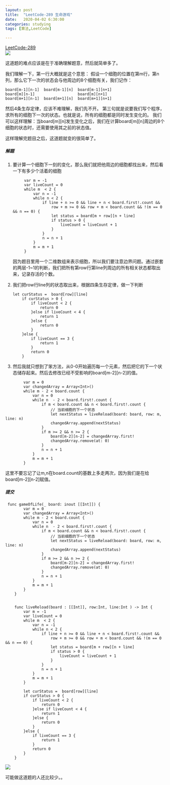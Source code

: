```yaml
---
layout: post
title:  "LeetCode-289 生命游戏"
date:   2020-04-02 6:30:00
categories: studying
tags: [算法,LeetCode]

---
```


[LeetCode-289](https://leetcode-cn.com/problems/game-of-life/)  
![](https://tva1.sinaimg.cn/large/007S8ZIlly1gdy97y0ymyj30km0kutak.jpg)

这道题的难点应该是在于准确理解题意，然后就简单多了。

我们理解一下，第一行大概就是这个意思：
假设一个细胞的位置在第m行，第n列，那么它下一次的状态会与他周边的8个细胞有关，我们记作：

```
board[m-1][n-1]  board[m-1][n]  board[m-1][n+1]
board[m][n-1]                   board[m][n+1]
board[m+1][n-1]  board[m+1][n]  board[m+1][n+1]
```

然后4条生存定律，应该不难理解，我们先不开。
第三句就是说要我们写个程序，求所有的细胞下一次的状态。也就是说，所有的细胞都是同时发生变化的。
我们可以这样理解：当board[m][n]发生变化之后，我们在计算board[m][n]周边的8个细胞的状态时，还需要使用其之前的状态值。

这样理解完题目之后，这道题就变的很简单了。

##### 解题

1. 要计算一个细胞下一刻的变化，那么我们就把他周边的细胞都找出来，然后看一下有多少个活着的细胞
   
   ```
        var m = -1
        var liveCount = 0
        while m  < 2 {
            var n = -1
            while n < 2 {
                if line + n >= 0 && line + n < board.first!.count &&
                    row + m >= 0 && row + m < board.count && !(m == 0 && n == 0) {
                    let status = board[m + row][n + line]
                    if status > 0 {
                        liveCount = liveCount + 1
                    }
                }
                n = n + 1
            }
            m = m + 1
        }
   
   ```
   因为题目里用一个二维数组来表示细胞，所以我们要注意边界问题。通过嵌套的两层-1~1的判断，我们把所有第row行第line列周边的所有相关状态都取出来，记录存活的个数。
   
2. 我们把row行line列的状态取出来，根据四条生存定律，做一下判断
 
    ```
    let curStatus =  board[row][line]
        if curStatus > 0 {
            if liveCount < 2 {
                return 0
            }else if liveCount < 4 {
                return 1
            }else {
                return 0
            }
        }else {
            if liveCount == 3 {
                return 1
            }
            return 0
        }
    ```
3. 然后我就只想到了笨方法，从0-0开始遍历每一个元素，然后把它的下一个状态储存起来。然后去修改已经不受影响的board[m-2][n-2]的值。

```
        var m = 0
        var changedArray = Array<Int>()
        while m - 2 < board.count {
            var n = 0
            while n  - 2 < board.first!.count {
                if m < board.count && n < board.first!.count {
                    // 当前细胞的下一个状态
                    let nextStatus = liveReload(board: board, row: m, line: n)
                    changedArray.append(nextStatus)
                }
                if m >= 2 && n >= 2 {
                    board[m-2][n-2] = changedArray.first!
                    changedArray.remove(at: 0)
                }
                n = n + 1
            }
            m = m + 1
        }
```
   这里不要忘记了让m,n在board.count的基数上多走两次，因为我们是在给board[m-2][n-2]赋值。

##### 提交

```
 func gameOfLife(_ board: inout [[Int]]) {
        var m = 0
        var changedArray = Array<Int>()
        while m - 2 < board.count {
            var n = 0
            while n  - 2 < board.first!.count {
                if m < board.count && n < board.first!.count {
                    // 当前细胞的下一个状态
                    let nextStatus = liveReload(board: board, row: m, line: n)
                    changedArray.append(nextStatus)
                }
                if m >= 2 && n >= 2 {
                    board[m-2][n-2] = changedArray.first!
                    changedArray.remove(at: 0)
                }
                n = n + 1
            }
            m = m + 1
        }
    }
    
    
    func liveReload(board : [[Int]], row:Int, line:Int ) -> Int {
        var m = -1
        var liveCount = 0
        while m  < 2 {
            var n = -1
            while n < 2 {
                if line + n >= 0 && line + n < board.first!.count &&
                    row + m >= 0 && row + m < board.count && !(m == 0 && n == 0) {
                    let status = board[m + row][n + line]
                    if status > 0 {
                        liveCount = liveCount + 1
                    }
                }
                n = n + 1
            }
            m = m + 1
        }
        
        let curStatus =  board[row][line]
        if curStatus > 0 {
            if liveCount < 2 {
                return 0
            }else if liveCount < 4 {
                return 1
            }else {
                return 0
            }
        }else {
            if liveCount == 3 {
                return 1
            }
            return 0
        }
    }

```


![](https://tva1.sinaimg.cn/large/007S8ZIlly1gdy97y8fetj30tg060glz.jpg)

可能做这道题的人还比较少。。

